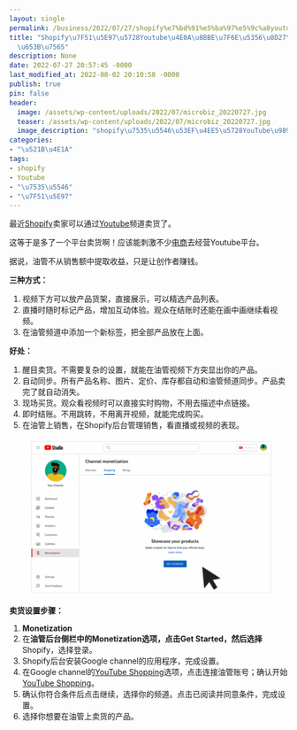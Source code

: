 ```yaml
---
layout: single
permalink: /business/2022/07/27/shopify%e7%bd%91%e5%ba%97%e5%9c%a8youtube%e4%b8%8a%e8%ae%be%e7%bd%ae%e5%8d%96%e8%b4%a7%e5%ae%8c%e5%85%a8%e6%94%bb%e7%95%a5/
title: "Shopify\u7F51\u5E97\u5728Youtube\u4E0A\u8BBE\u7F6E\u5356\u8D27\u5B8C\u5168\
  \u653B\u7565"
description: None
date: 2022-07-27 20:57:45 -0000
last_modified_at: 2022-08-02 20:10:58 -0000
publish: true
pin: false
header:
  image: /assets/wp-content/uploads/2022/07/microbiz_20220727.jpg
  teaser: /assets/wp-content/uploads/2022/07/microbiz_20220727.jpg
  image_description: "shopify\u7535\u5546\u53EF\u4EE5\u5728YouTube\u9891\u9053\u5356\u8D27\u4E86"
categories:
- "\u521B\u4E1A"
tags:
- shopify
- Youtube
- "\u7535\u5546"
- "\u7F51\u5E97"
---
```

最近[Shopify](https://www.shopify.com)卖家可以通过[Youtube](https://www.youtube.com)频道卖货了。

这等于是多了一个平台卖货啊！应该能刺激不少[电商](https://aswebuild.com/北美电商指南/)去经营Youtube平台。

据说，油管不从销售额中提取收益，只是让创作者赚钱。

**三种方式：**

  1. 视频下方可以放产品货架，直接展示，可以精选产品列表。
  2. 直播时随时标记产品，增加互动体验。观众在结账时还能在画中画继续看视频。
  3. 在油管频道中添加一个新标签，把全部产品放在上面。

**好处：**

  1. 醒目卖货。不需要复杂的设置，就能在油管视频下方突显出你的产品。
  2. 自动同步。所有产品名称、图片、定价、库存都自动和油管频道同步。产品卖完了就自动消失。
  3. 现场买货。观众看视频时可以直接实时购物，不用去描述中点链接。
  4. 即时结账。不用跳转，不用离开视频，就能完成购买。
  5. 在油管上销售，在Shopify后台管理销售，看直播或视频的表现。

![](/assets/wp-content/uploads/2022/07/shopify-integration_1-1024x576.gif)

**卖货设置步骤：**

  1. **Monetization**
  2. 在**油管后台侧栏中的Monetization选项，点击Get Started，然后选择** Shopify，选择登录。
  3. Shopify后台安装Google channel的应用程序，完成设置。
  4. 在Google channel的[YouTube Shopping](https://www.shopify.com/admin/apps/google/onboarding/youtube-shopping?utm_campaign=2022-07-youtube_launch&utm_content=youtube_landing_page_get_started_admin&utm_medium=cpm&utm_source=website)选项，点击连接油管账号；确认开始[YouTube Shopping](https://www.shopify.com/admin/apps/google/onboarding/youtube-shopping?utm_campaign=2022-07-youtube_launch&utm_content=youtube_landing_page_get_started_admin&utm_medium=cpm&utm_source=website)。
  5. 确认你符合条件后点击继续，选择你的频道。点击已阅读并同意条件，完成设置。
  6. 选择你想要在油管上卖货的产品。
